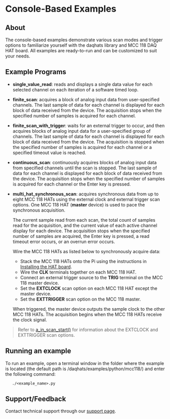 # Console-Based Examples

## About
The console-based examples demonstrate various scan modes and trigger options to
familiarize yourself with the daqhats library and MCC 118 DAQ HAT board. All
examples are ready-to-run and can be customized to suit your needs.

## Example Programs
- **single_value_read**: reads and displays a single data value for each 
selected channel on each iteration of a software timed loop.

- **finite_scan**: acquires a block of analog input data from user-specified 
channels. The last sample of data for each channel is displayed for each block 
of data received from the device. The acquisition stops when the specified 
number of samples is acquired for each channel.

- **finite_scan_with_trigger**: waits for an external trigger to occur, and 
then acquires blocks of analog input data for a user-specified group of 
channels. The last sample of data for each channel is displayed for each block of data 
received from the device. The acquisition is stopped when the specified number 
of samples is acquired for each channel or a specified timeout value is 
reached.

- **continuous_scan**: continuously acquires blocks of analog input data from 
specified channels until the scan is stopped. The last sample of data
for each channel is displayed for each block of data received from the 
device. The acquisition stops when the specified number of samples is 
acquired for each channel or the Enter key is pressed. 

- **multi_hat_synchronous_scan**: acquires synchronous data from up to 
eight MCC 118 HATs using the external clock and external trigger scan options.
One MCC 118 HAT (**master** device) is used to pace the synchronous acquisition.

    The current sample read from each scan, the total count of samples read 
for the acquisition, and the current value of each active channel display
for each device. The acquisition stops when the specified number of samples are acquired, 
the Enter key is pressed, a read timeout error occurs, or an overrun error
occurs. 

  Wire the MCC 118 HATs as listed below to synchronously acquire data:
  * Stack the MCC 118 HATs onto the Pi using the instructions in 
  [Installing the HAT board](https://www.mccdaq.com/PDFs/Manuals/DAQ-HAT/hardware.html).
  * Wire the **CLK** terminals together on each MCC 118 HAT.
  * Connect an external trigger source to the **TRIG** terminal on the MCC 118 
master device.
  * Set the **EXTCLOCK** scan option on each MCC 118 HAT except the master device.
  * Set the **EXTTRIGGER** scan option on the MCC 118 master.

   When triggered, the master device outputs the sample clock to the other MCC 118
HATs. The acquisition begins when the MCC 118 HATs receive the clock signal.

> Refer to 
[a_in_scan_start()](https://www.mccdaq.com/PDFs/Manuals/DAQ-HAT//python.html#daqhats.mcc118.a_in_scan_start) 
for information about the EXTCLOCK and EXTTRIGGER scan options.

## Running an example
To run an example, open a terminal window in the folder where the example is located 
(the default path is /daqhats/examples/python/mcc118/) and enter the following command:

```
   ./<example_name>.py
```

## Support/Feedback
Contact technical support through our [support page](https://www.mccdaq.com/support/support_form.aspx).